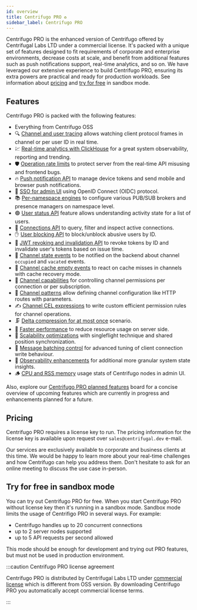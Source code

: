 ```yaml
---
id: overview
title: Centrifugo PRO ♻️
sidebar_label: Centrifugo PRO
---
```


Centrifugo PRO is the enhanced version of Centrifugo offered by Centrifugal Labs LTD under a commercial license. It's packed with a unique set of features designed to fit requirements of corporate and enterprise environments, decrease costs at scale, and benefit from additional features such as push notifications support, real-time analytics, and so on. We have leveraged our extensive experience to build Centrifugo PRO, ensuring its extra powers are practical and ready for production workloads. See information about [pricing](#pricing) and [try for free](#try-for-free-in-sandbox-mode) in sandbox mode.

## Features

Centrifugo PRO is packed with the following features:

* Everything from Centrifugo OSS
* 🔍 [Channel and user tracing](./tracing.md) allows watching client protocol frames in channel or per user ID in real time.
* 💹 [Real-time analytics with ClickHouse](./analytics.md) for a great system observability, reporting and trending.
* 🛡️ [Operation rate limits](./rate_limiting.md) to protect server from the real-time API misusing and frontend bugs.
* 🔥 [Push notification API](./push_notifications.md) to manage device tokens and send mobile and browser push notifications.
* 🔐 [SSO for admin UI](./admin_idp_auth.md) using OpenID Connect (OIDC) protocol.
* 📚 [Per-namespace engines](./namespace_engines.md) to configure various PUB/SUB brokers and presence managers on namespace level.
* 🟢 [User status API](./user_status.md) feature allows understanding activity state for a list of users.
* 🔌 [Connections API](./connections.md) to query, filter and inspect active connections.
* ✋ [User blocking API](./user_block.md) to block/unblock abusive users by ID.
* 🛑 [JWT revoking and invalidation API](./token_revocation.md) to revoke tokens by ID and invalidate user's tokens based on issue time.
* 🔔 [Channel state events](channel_events.md) to be notified on the backend about channel `occupied` and `vacated` events.
* 🥣 [Channel cache empty events](channel_cache_empty.md) to react on cache misses in channels with cache recovery mode.
* 💪 [Channel capabilities](./capabilities.md) for controlling channel permissions per connection or per subscription.
* 📜 [Channel patterns](./channel_patterns.md) allow defining channel configuration like HTTP routes with parameters.
* ✍️ [Channel CEL expressions](./cel_expressions.md) to write custom efficient permission rules for channel operations.
* 🗜️ [Delta compression for at most once](./delta_at_most_once.md) scenario.
* 🚀 [Faster performance](./performance.md) to reduce resource usage on server side.
* 🔮 [Scalability optimizations](./scalability.md) with singleflight technique and shared position synchronization.
* 🍔 [Message batching control](./client_msg_batching.md) for advanced tuning of client connection write behaviour.
* 🧐 [Observability enhancements](./observability_enhancements.md) for additional more granular system state insights.
* 🪵 [CPU and RSS memory](./process_stats.md) usage stats of Centrifugo nodes in admin UI.

Also, explore our [Centrifugo PRO planned features](https://github.com/orgs/centrifugal/projects/3/views/1) board for a concise overview of upcoming features which are currently in progress and enhancements planned for a future.

## Pricing

Centrifugo PRO requires a license key to run. The pricing information for the license key is available upon request over `sales@centrifugal.dev` e-mail.

Our services are exclusively available to corporate and business clients at this time. We would be happy to learn more about your real-time challenges and how Centrifugo can help you address them. Don't hesitate to ask for an online meeting to discuss the use case in-person.

## Try for free in sandbox mode

You can try out Centrifugo PRO for free. When you start Centrifugo PRO without license key then it's running in a sandbox mode. Sandbox mode limits the usage of Centrifigo PRO in several ways. For example:

* Centrifugo handles up to 20 concurrent connections
* up to 2 server nodes supported
* up to 5 API requests per second allowed

This mode should be enough for development and trying out PRO features, but must not be used in production environment.

:::caution Centrifugo PRO license agreement

Centrifugo PRO is distributed by Centrifugal Labs LTD under [commercial license](/license) which is different from OSS version. By downloading Centrifugo PRO you automatically accept commercial license terms.

:::
